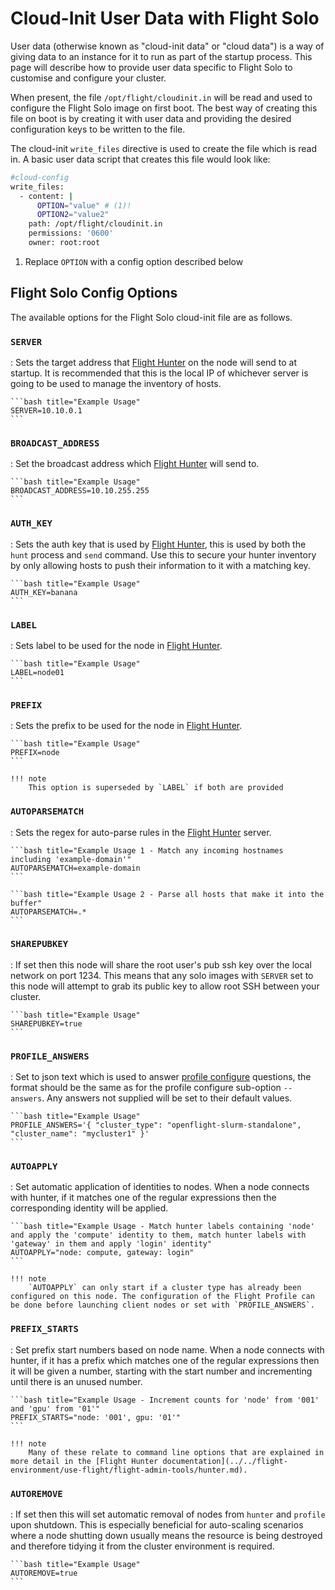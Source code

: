 # Cloud-Init User Data with Flight Solo

User data (otherwise known as "cloud-init data" or "cloud data") is a way of giving data to an instance for it to run as part of the startup process. This page will describe how to provide user data specific to Flight Solo to customise and configure your cluster.

When present, the file `/opt/flight/cloudinit.in` will be read and used to configure the Flight Solo image on first boot. The best way of creating this file on boot is by creating it with user data and providing the desired configuration keys to be written to the file. 

The cloud-init `write_files` directive is used to create the file which is read in. A basic user data script that creates this file would look like:
```bash title="Minimal Cloud Config Script" 
#cloud-config
write_files:
  - content: |
      OPTION="value" # (1)!
      OPTION2="value2"
    path: /opt/flight/cloudinit.in
    permissions: '0600'
    owner: root:root
```

1. Replace `OPTION` with a config option described below

## Flight Solo Config Options

The available options for the Flight Solo cloud-init file are as follows.

### `SERVER`

: Sets the target address that [Flight Hunter](../../flight-environment/use-flight/flight-admin-tools/hunter.md#send) on the node will send to at startup. It is recommended that this is the local IP of whichever server is going to be used to manage the inventory of hosts. 

    ```bash title="Example Usage"
    SERVER=10.10.0.1
    ```

### `BROADCAST_ADDRESS`

: Set the broadcast address which [Flight Hunter](../../flight-environment/use-flight/flight-admin-tools/hunter.md#send) will send to. 

    ```bash title="Example Usage" 
    BROADCAST_ADDRESS=10.10.255.255
    ```

### `AUTH_KEY`

: Sets the auth key that is used by [Flight Hunter](../../flight-environment/use-flight/flight-admin-tools/hunter.md), this is used by both the `hunt` process and `send` command. Use this to secure your hunter inventory by only allowing hosts to push their information to it with a matching key.

    ```bash title="Example Usage" 
    AUTH_KEY=banana
    ```

### `LABEL`

: Sets label to be used for the node in [Flight Hunter](../../flight-environment/use-flight/flight-admin-tools/hunter.md#parse).

    ```bash title="Example Usage"
    LABEL=node01
    ```

### `PREFIX`

: Sets the prefix to be used for the node in [Flight Hunter](../../flight-environment/use-flight/flight-admin-tools/hunter.md#parse).

    ```bash title="Example Usage" 
    PREFIX=node
    ```

    !!! note
        This option is superseded by `LABEL` if both are provided

### `AUTOPARSEMATCH`

: Sets the regex for auto-parse rules in the [Flight Hunter](../../flight-environment/use-flight/flight-admin-tools/hunter.md#hunt) server. 

    ```bash title="Example Usage 1 - Match any incoming hostnames including 'example-domain'" 
    AUTOPARSEMATCH=example-domain
    ```

    ```bash title="Example Usage 2 - Parse all hosts that make it into the buffer" 
    AUTOPARSEMATCH=.*
    ```

### `SHAREPUBKEY`

: If set then this node will share the root user's pub ssh key over the local network on port 1234. This means that any solo images with `SERVER` set to this node will attempt to grab its public key to allow root SSH between your cluster.

    ```bash title="Example Usage"
    SHAREPUBKEY=true
    ```

### `PROFILE_ANSWERS`

: Set to json text which is used to answer [profile configure](../../flight-environment/use-flight/flight-admin-tools/profile.md#configure) questions, the format should be the same as for the profile configure sub-option `--answers`. Any answers not supplied will be set to their default values.

    ```bash title="Example Usage"
    PROFILE_ANSWERS='{ "cluster_type": "openflight-slurm-standalone", "cluster_name": "mycluster1" }'
    ```

### `AUTOAPPLY`

: Set automatic application of identities to nodes. When a node connects with hunter, if it matches one of the regular expressions then the corresponding identity will be applied.  

    ```bash title="Example Usage - Match hunter labels containing 'node' and apply the 'compute' identity to them, match hunter labels with 'gateway' in them and apply 'login' identity"
    AUTOAPPLY="node: compute, gateway: login"
    ```

    !!! note
        `AUTOAPPLY` can only start if a cluster type has already been configured on this node. The configuration of the Flight Profile can be done before launching client nodes or set with `PROFILE_ANSWERS`. 

### `PREFIX_STARTS`

: Set prefix start numbers based on node name. When a node connects with hunter, if it has a prefix which matches one of the regular expressions then it will be given a number, starting with the start number and incrementing until there is an unused number.

    ```bash title="Example Usage - Increment counts for 'node' from '001' and 'gpu' from '01'"
    PREFIX_STARTS="node: '001', gpu: '01'"
    ```

    !!! note
        Many of these relate to command line options that are explained in more detail in the [Flight Hunter documentation](../../flight-environment/use-flight/flight-admin-tools/hunter.md).

### `AUTOREMOVE`

: If set then this will set automatic removal of nodes from `hunter` and `profile` upon shutdown. This is especially beneficial for auto-scaling scenarios where a node shutting down usually means the resource is being destroyed and therefore tidying it from the cluster environment is required.

    ```bash title="Example Usage"
    AUTOREMOVE=true
    ```
